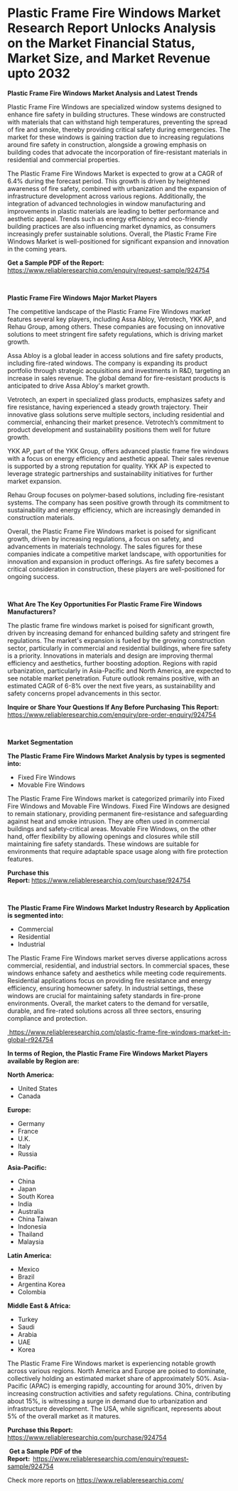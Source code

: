 <p><h1>Plastic Frame Fire Windows Market Research Report Unlocks Analysis on the Market Financial Status, Market Size, and Market Revenue upto 2032</h1></p><p><strong>Plastic Frame Fire Windows Market Analysis and Latest Trends</strong></p>
<p><p>Plastic Frame Fire Windows are specialized window systems designed to enhance fire safety in building structures. These windows are constructed with materials that can withstand high temperatures, preventing the spread of fire and smoke, thereby providing critical safety during emergencies. The market for these windows is gaining traction due to increasing regulations around fire safety in construction, alongside a growing emphasis on building codes that advocate the incorporation of fire-resistant materials in residential and commercial properties.</p><p>The Plastic Frame Fire Windows Market is expected to grow at a CAGR of 6.4% during the forecast period. This growth is driven by heightened awareness of fire safety, combined with urbanization and the expansion of infrastructure development across various regions. Additionally, the integration of advanced technologies in window manufacturing and improvements in plastic materials are leading to better performance and aesthetic appeal. Trends such as energy efficiency and eco-friendly building practices are also influencing market dynamics, as consumers increasingly prefer sustainable solutions. Overall, the Plastic Frame Fire Windows Market is well-positioned for significant expansion and innovation in the coming years.</p></p>
<p><strong>Get a Sample PDF of the Report:&nbsp;</strong> <a href="https://www.reliableresearchiq.com/enquiry/request-sample/924754?utm_campaign=3026&utm_medium=2&utm_source=Github&utm_content=ia&utm_term=24032025&utm_id=plastic-frame-fire-windows">https://www.reliableresearchiq.com/enquiry/request-sample/924754</a></p>
<p>&nbsp;</p>
<p><strong>Plastic Frame Fire Windows Major Market Players</strong></p>
<p><p>The competitive landscape of the Plastic Frame Fire Windows market features several key players, including Assa Abloy, Vetrotech, YKK AP, and Rehau Group, among others. These companies are focusing on innovative solutions to meet stringent fire safety regulations, which is driving market growth.</p><p>Assa Abloy is a global leader in access solutions and fire safety products, including fire-rated windows. The company is expanding its product portfolio through strategic acquisitions and investments in R&D, targeting an increase in sales revenue. The global demand for fire-resistant products is anticipated to drive Assa Abloy's market growth.</p><p>Vetrotech, an expert in specialized glass products, emphasizes safety and fire resistance, having experienced a steady growth trajectory. Their innovative glass solutions serve multiple sectors, including residential and commercial, enhancing their market presence. Vetrotech’s commitment to product development and sustainability positions them well for future growth.</p><p>YKK AP, part of the YKK Group, offers advanced plastic frame fire windows with a focus on energy efficiency and aesthetic appeal. Their sales revenue is supported by a strong reputation for quality. YKK AP is expected to leverage strategic partnerships and sustainability initiatives for further market expansion.</p><p>Rehau Group focuses on polymer-based solutions, including fire-resistant systems. The company has seen positive growth through its commitment to sustainability and energy efficiency, which are increasingly demanded in construction materials.</p><p>Overall, the Plastic Frame Fire Windows market is poised for significant growth, driven by increasing regulations, a focus on safety, and advancements in materials technology. The sales figures for these companies indicate a competitive market landscape, with opportunities for innovation and expansion in product offerings. As fire safety becomes a critical consideration in construction, these players are well-positioned for ongoing success.</p></p>
<p>&nbsp;</p>
<p><strong>What Are The Key Opportunities For Plastic Frame Fire Windows Manufacturers?</strong></p>
<p><p>The plastic frame fire windows market is poised for significant growth, driven by increasing demand for enhanced building safety and stringent fire regulations. The market's expansion is fueled by the growing construction sector, particularly in commercial and residential buildings, where fire safety is a priority. Innovations in materials and design are improving thermal efficiency and aesthetics, further boosting adoption. Regions with rapid urbanization, particularly in Asia-Pacific and North America, are expected to see notable market penetration. Future outlook remains positive, with an estimated CAGR of 6-8% over the next five years, as sustainability and safety concerns propel advancements in this sector.</p></p>
<p><strong>Inquire or Share Your Questions If Any Before Purchasing This Report:</strong> <a href="https://www.reliableresearchiq.com/enquiry/pre-order-enquiry/924754?utm_campaign=3026&utm_medium=2&utm_source=Github&utm_content=ia&utm_term=24032025&utm_id=plastic-frame-fire-windows">https://www.reliableresearchiq.com/enquiry/pre-order-enquiry/924754</a></p>
<p>&nbsp;</p>
<p><strong>Market Segmentation</strong></p>
<p><strong>The Plastic Frame Fire Windows Market Analysis by types is segmented into:</strong></p>
<p><ul><li>Fixed Fire Windows</li><li>Movable Fire Windows</li></ul></p>
<p><p>The Plastic Frame Fire Windows market is categorized primarily into Fixed Fire Windows and Movable Fire Windows. Fixed Fire Windows are designed to remain stationary, providing permanent fire-resistance and safeguarding against heat and smoke intrusion. They are often used in commercial buildings and safety-critical areas. Movable Fire Windows, on the other hand, offer flexibility by allowing openings and closures while still maintaining fire safety standards. These windows are suitable for environments that require adaptable space usage along with fire protection features.</p></p>
<p><strong>Purchase this Report:&nbsp;</strong><a href="https://www.reliableresearchiq.com/purchase/924754?utm_campaign=3026&utm_medium=2&utm_source=Github&utm_content=ia&utm_term=24032025&utm_id=plastic-frame-fire-windows">https://www.reliableresearchiq.com/purchase/924754</a></p>
<p>&nbsp;</p>
<p><strong>The Plastic Frame Fire Windows Market Industry Research by Application is segmented into:</strong></p>
<p><ul><li>Commercial</li><li>Residential</li><li>Industrial</li></ul></p>
<p><p>The Plastic Frame Fire Windows market serves diverse applications across commercial, residential, and industrial sectors. In commercial spaces, these windows enhance safety and aesthetics while meeting code requirements. Residential applications focus on providing fire resistance and energy efficiency, ensuring homeowner safety. In industrial settings, these windows are crucial for maintaining safety standards in fire-prone environments. Overall, the market caters to the demand for versatile, durable, and fire-rated solutions across all three sectors, ensuring compliance and protection.</p></p>
<p><a href="https://www.reliableresearchiq.com/plastic-frame-fire-windows-market-in-global-r924754?utm_campaign=3026&utm_medium=2&utm_source=Github&utm_content=ia&utm_term=24032025&utm_id=plastic-frame-fire-windows">&nbsp;https://www.reliableresearchiq.com/plastic-frame-fire-windows-market-in-global-r924754</a></p>
<p><strong>In terms of Region, the Plastic Frame Fire Windows Market Players available by Region are:</strong></p>
<p>
    <p> <strong> North America: </strong>
        <ul>
            <li>United States</li>
            <li>Canada</li>
        </ul>
        </p> 
    <p> <strong> Europe: </strong>
        <ul>
            <li>Germany</li>
            <li>France</li>
            <li>U.K.</li>
            <li>Italy</li>
            <li>Russia</li>
        </ul>
        </p> 
    <p> <strong> Asia-Pacific: </strong>
        <ul>
            <li>China</li>
            <li>Japan</li>
            <li>South Korea</li>
            <li>India</li>
            <li>Australia</li>
            <li>China Taiwan</li>
            <li>Indonesia</li>
            <li>Thailand</li>
            <li>Malaysia</li>
        </ul>
        </p> 
    <p> <strong> Latin America: </strong>
        <ul>
            <li>Mexico</li>
            <li>Brazil</li>
            <li>Argentina Korea</li>
            <li>Colombia</li>
        </ul>
        </p> 
    <p> <strong> Middle East & Africa: </strong>
        <ul>
            <li>Turkey</li>
            <li>Saudi</li>
            <li>Arabia</li>
            <li>UAE</li>
            <li>Korea</li>
        </ul>
    </p>
    </p>
<p><p>The Plastic Frame Fire Windows market is experiencing notable growth across various regions. North America and Europe are poised to dominate, collectively holding an estimated market share of approximately 50%. Asia-Pacific (APAC) is emerging rapidly, accounting for around 30%, driven by increasing construction activities and safety regulations. China, contributing about 15%, is witnessing a surge in demand due to urbanization and infrastructure development. The USA, while significant, represents about 5% of the overall market as it matures.</p></p>
<p><strong>Purchase this Report: </strong><a href="https://www.reliableresearchiq.com/purchase/924754?utm_campaign=3026&utm_medium=2&utm_source=Github&utm_content=ia&utm_term=24032025&utm_id=plastic-frame-fire-windows">https://www.reliableresearchiq.com/purchase/924754</a></p>
<p>&nbsp;<strong>Get a Sample PDF of the Report:&nbsp;&nbsp;</strong><a href="https://www.reliableresearchiq.com/enquiry/request-sample/924754?utm_campaign=3026&utm_medium=2&utm_source=Github&utm_content=ia&utm_term=24032025&utm_id=plastic-frame-fire-windows">https://www.reliableresearchiq.com/enquiry/request-sample/924754</a></p>
<p><strong></strong></p>
<p>Check more reports on <a href="https://www.reliableresearchiq.com/?utm_campaign=3026&utm_medium=2&utm_source=Github&utm_content=ia&utm_term=24032025&utm_id=plastic-frame-fire-windows">https://www.reliableresearchiq.com/</a></p>